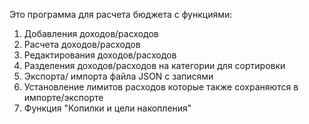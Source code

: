 Это программа для расчета бюджета с функциями:
1. Добавления доходов/расходов
2. Расчета доходов/расходов
3. Редактирования доходов/расходов
4. Разделения доходов/расходов на категории для сортировки
5. Экспорта/ импорта файла JSON с записями
6. Установление лимитов расходов которые также сохраняются в импорте/экспорте
7. Функция "Копилки и цели накопления"
